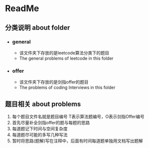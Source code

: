 # ReadMe

## 分类说明   about folder

- ### general

  - 该文件夹下存放的是leetcode算法分类下的题目
  - The general problems of leetcode in this folder

- ### offer

  - 该文件夹下存放的是剑指offer的题目
  - The problems of coding Interviews in this folder

## 题目相关 about problems

1. 每个题目文件名就是题目编号 T表示算法题编号，O表示剑指Offer编号
2. 首先尽量补全剑指offer的题与每题的思路
3. 每道题记下时间与空间复杂度
4. 每道题尽可能的多写几种写法
5. 暂时将思路(题解)写在注释中，后面有时间每道题单独用文档写出题解

